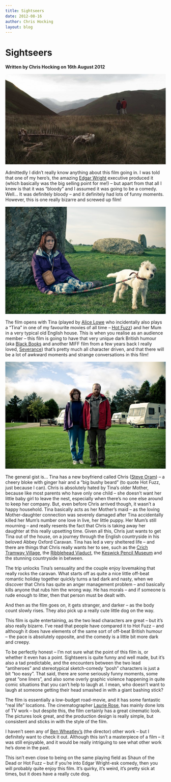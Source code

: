 ```yaml
---
title: Sightseers
date: 2012-08-16
author: Chris Hocking
layout: blog
---
```

# Sightseers

**Written by Chris Hocking on 16th August 2012**

![](/static/blog/08-sightseers-movie-590x331.jpeg "sightseers-movie")

Admittedly I didn’t really know anything about this film going in. I was told that one of my hero’s, the amazing [Edgar Wright](http://www.imdb.com/name/nm0942367/) executive produced it (which basically was the big selling point for me!) – but apart from that all I knew is that it was “bloody” and I assumed it was going to be a comedy. Well… It was definitely bloody – and it definitely had lots of funny moments. However, this is one really bizarre and screwed up film!

![](/static/blog/08-sightseers-movie-2-590x393.jpeg "sightseers-movie-2")

The film opens with Tina (played by [Alice Lowe](http://www.imdb.com/name/nm1546686/) who incidentally also plays a “Tina” in one of my favourite movies of all time – [Hot Fuzz](http://www.imdb.com/title/tt0425112/)) and her Mum in a very typical old English house. This is when you realise as an audience member – this film is going to have that very unique dark British humour (aka [Black Books](http://www.imdb.com/title/tt0262150/) and another MIFF film from a few years back I really loved, [Severance](./../2007/08/28/severance-2/)) that’s pretty much all character driven, and that there will be a lot of awkward moments and strange conversations in this film!

![](/static/blog/08-sightseers-movie-1-590x393.jpeg "sightseers-movie-1")

The general gist is… Tina has a new boyfriend called Chris ([Steve Oram](http://www.imdb.com/name/nm1361530/)) – a cheery bloke with ginger hair and a “big bushy beard” (to quote Hot Fuzz, just because I can). Chris is absolutely hated by Tina’s older Mother, because like most parents who have only one child – she doesn’t want her little baby girl to leave the nest, especially when there’s no one else around to keep her company. But, even before Chris arrived though, it wasn’t a happy household. Tina basically acts as her Mother’s maid – as the loving Mother-daughter connection was severely damaged after Tina accidentally killed her Mum’s number one love in live, her little puppy. Her Mum’s still mourning – and really resents the fact that Chris is taking away her daughter at this really upsetting time. Given all this, Chris just wants to get Tina out of the house, on a journey through the English countryside in his beloved Abbey Oxford Caravan. Tina has led a very sheltered life – and there are things that Chris really wants her to see, such as the [Crich Tramway Village](http://www.tramway.co.uk/), the [Ribblehead Viaduct](http://en.wikipedia.org/wiki/Ribblehead_Viaduct), the [Keswick Pencil Museum](http://www.pencilmuseum.co.uk/) and the stunning countryside in between.

The trip unlocks Tina’s sensuality and the couple enjoy lovemaking that really rocks the caravan. What starts off as quite a nice little off-beat romantic holiday together quickly turns a tad dark and nasty, when we discover that Chris has quite an anger management problem – and basically kills anyone that rubs him the wrong way. He has morals – and if someone is rude enough to litter, then that person must be dealt with.

And then as the film goes on, it gets stranger, and darker – as the body count slowly rises. They also pick up a really cute little dog on the way.

This film is quite entertaining, as the two lead characters are great – but it’s also really bizarre. I’ve read that people have compared it to Hot Fuzz – and although it does have elements of the same sort of off-beat British humour – the pace is absolutely opposite, and the comedy is a little bit more dark and creepy.

To be perfectly honest – I’m not sure what the point of this film is, or whether it even has a point. Sightseers is quite funny and well made, but it’s also a tad predictable, and the encounters between the two lead “antiheroes” and stereotypical sketch-comedy “posh” characters is just a bit “too easy”. That said, there are some seriously funny moments, some great “one liners”, and also some overly graphic violence happening in quite comic situations that you can’t help to laugh at. I mean, who doesn’t want to laugh at someone getting their head smashed in with a giant bashing stick?

The film is essentially a low-budget road-movie, and it has some fantastic “real life” locations. The cinematographer [Laurie Rose](http://www.imdb.com/name/nm1124802/), has mainly done lots of TV work – but despite this, the film certainly has a great cinematic look. The pictures look great, and the production design is really simple, but consistent and sticks in with the style of the film.

I haven’t seen any of [Ben Wheatley’s](http://www.imdb.com/name/nm1296554/) (the director) other work – but I definitely want to check it out. Although this isn’t a masterpiece of a film – it was still enjoyable, and it would be really intriguing to see what other work he’s done in the past.

This isn’t even close to being on the same playing field as Shaun of the Dead or Hot Fuzz – but if you’re into Edgar Wright-esk comedy, then you will probably quite enjoy this film. It’s quirky, it’s weird, it’s pretty sick at times, but it does have a really cute dog.